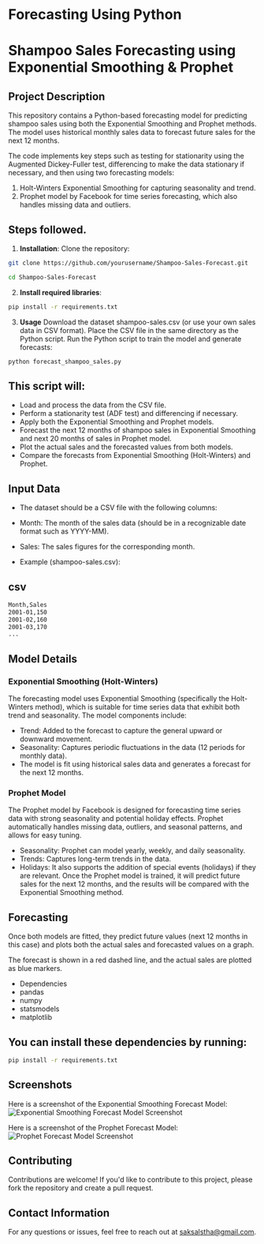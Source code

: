 # Forecasting Using Python

# Shampoo Sales Forecasting using Exponential Smoothing & Prophet

## Project Description
This repository contains a Python-based forecasting model for predicting shampoo sales using both the Exponential Smoothing and Prophet methods. The model uses historical monthly sales data to forecast future sales for the next 12 months.

The code implements key steps such as testing for stationarity using the Augmented Dickey-Fuller test, differencing to make the data stationary if necessary, and then using two forecasting models:
1. Holt-Winters Exponential Smoothing for capturing seasonality and trend.
2. Prophet model by Facebook for time series forecasting, which also handles missing data and outliers.

## Steps followed.
1. **Installation**: 
Clone the repository:

```bash
git clone https://github.com/yourusername/Shampoo-Sales-Forecast.git
````
````bash
cd Shampoo-Sales-Forecast
````

2. **Install required libraries**:

```bash
pip install -r requirements.txt
````
3. **Usage**
Download the dataset shampoo-sales.csv (or use your own sales data in CSV format).
Place the CSV file in the same directory as the Python script.
Run the Python script to train the model and generate forecasts:

```bash
python forecast_shampoo_sales.py
````

## This script will:

- Load and process the data from the CSV file.
- Perform a stationarity test (ADF test) and differencing if necessary.
- Apply both the Exponential Smoothing and Prophet models.
- Forecast the next 12 months of shampoo sales in Exponential Smoothing and next 20 months of sales in Prophet model.
- Plot the actual sales and the forecasted values from both models.
- Compare the forecasts from Exponential Smoothing (Holt-Winters) and Prophet.

## Input Data
- The dataset should be a CSV file with the following columns:

- Month: The month of the sales data (should be in a recognizable date format such as YYYY-MM).
- Sales: The sales figures for the corresponding month.
- Example (shampoo-sales.csv):

## csv
````bash
Month,Sales
2001-01,150
2001-02,160
2001-03,170
...
````

## Model Details

### Exponential Smoothing (Holt-Winters)

The forecasting model uses Exponential Smoothing (specifically the Holt-Winters method), which is suitable for time series data that exhibit both trend and seasonality. The model components include:

- Trend: Added to the forecast to capture the general upward or downward movement.
- Seasonality: Captures periodic fluctuations in the data (12 periods for monthly data).
- The model is fit using historical sales data and generates a forecast for the next 12 months.

### Prophet Model

The Prophet model by Facebook is designed for forecasting time series data with strong seasonality and potential holiday effects. Prophet automatically handles missing data, outliers, and seasonal patterns, and allows for easy tuning.

- Seasonality: Prophet can model yearly, weekly, and daily seasonality.
- Trends: Captures long-term trends in the data.
- Holidays: It also supports the addition of special events (holidays) if they are relevant.
Once the Prophet model is trained, it will predict future sales for the next 12 months, and the results will be compared with the Exponential Smoothing method.

## Forecasting
Once both models are fitted, they predict future values (next 12 months in this case) and plots both the actual sales and forecasted values on a graph.

The forecast is shown in a red dashed line, and the actual sales are plotted as blue markers.

- Dependencies
- pandas
- numpy
- statsmodels
- matplotlib
  
## You can install these dependencies by running:

````bash
pip install -r requirements.txt
````

## Screenshots

Here is a screenshot of the Exponential Smoothing Forecast Model:
![Exponential Smoothing Forecast Model Screenshot](https://github.com/Sakushal/Python-Forecasting-Model/blob/main/Exponential_Smoothing_Forecast/Exponential%20Smoothing%20img.png)

Here is a screenshot of the Prophet Forecast Model:
![Prophet Forecast Model Screenshot](https://github.com/Sakushal/Python-Forecasting-Model/blob/main/Prophet_Forecast/Prophet%20img.png)


## Contributing
Contributions are welcome! If you'd like to contribute to this project, please fork the repository and create a pull request.

## Contact Information
For any questions or issues, feel free to reach out at saksalstha@gmail.com.
